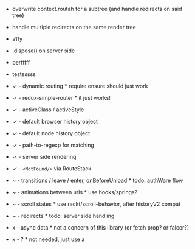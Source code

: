
- overwrite context.routah for a subtree (and handle redirects on said tree)
- handle multiple redirects on the same render tree
- a11y
- .dispose() on server side
- perfffff
- testsssss


- ✓ - dynamic routing * require.ensure should just work
- ✓ - redux-simple-router * it just works!
- ✓ - activeClass / activeStyle
- ✓ - default browser history object
- ✓ - default node history object
- ✓ - path-to-regexp for matching
- ✓ - server side rendering
- ✓ - `<NotFound/>` via RouteStack

- ~ - transitions / leave / enter, onBeforeUnload * todo: authWare flow
- ~ - animations between urls * use hooks/springs?
- ~ - scroll states * use rackt/scroll-behavior, after historyV2 compat
- ~ - redirects * todo: server side handling

- x - async data * not a concern of this library (or fetch prop? or falcor?)
- x - <IndexRoutex/>? * not needed, just use a <Route path='/' />
